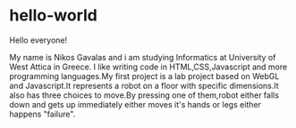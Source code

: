 # hello-world

Hello everyone!

My name is Nikos Gavalas and i am studying Informatics at University of West Attica in Greece.
I like writing code in HTML,CSS,Javascript and more programming languages.My first project is a lab project based on WebGL and Javascript.It represents a robot on a floor with specific dimensions.It also has three choices to move.By pressing one of them,robot either falls down and gets up immediately either moves it's hands or legs either happens "failure".

